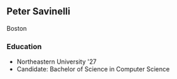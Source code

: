 ## Peter Savinelli

Boston

### Education
- Northeastern University '27
- Candidate: Bachelor of Science in Computer Science